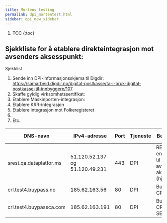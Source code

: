 ```yaml
---
title: Mortens testing
permalink: dpi_mortentest.html
sidebar: dpi_new_sidebar
---
```


1. TOC
{:toc}

## Sjekkliste for å etablere direkteintegrasjon mot avsenders aksesspunkt:

Sjekklist

1. Sende inn DPI-informasjonsskjema til Digdir: https://samarbeid.digdir.no/digital-postkasse/ta-i-bruk-digital-postkasse-til-innbyggere/107
2. Skaffe gyldig virksomhetssertifikat: 
3. Etablere Maskinporten-integrasjon:
4. Etablere KRR-integrasjon
5. Etablere integrasjon mot Folkeregisteret
6. 
7. Etc. 



| DNS-navn                                                         | IPv4-adresse | Port   | Tjeneste       | Beskrivelse                                                      | Inn-/utgående trafikk
| ---------------------------------------------------------------- | ------------ | ------ | -------------- | ---------------------------------------------------------------- | --------------------- |
| srest.qa.dataplatfor.ms | 51.120.52.137 og 51.120.49.231 | 443 | DPI | REST-endepunktet til avsenders aksesspunkt (hjørne 2) | Utgående |
| crl.test4.buypass.no | 185.62.163.56 | 80 | DPI | Buypass CRL-liste | Utgående |
| crl.test4.buypassca.com | 185.62.163.191 | 80 | DPI | Buypass CRL-liste SEID 2.0 | Utgående |
